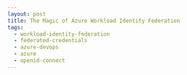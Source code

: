```yaml
---
layout: post
title: The Magic of Azure Workload Identity Federation
tags:
  - workload-identity-federation
  - federated-credentials
  - azure-devops
  - azure
  - openid-connect
---
```



